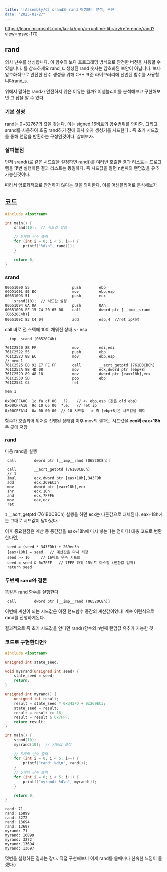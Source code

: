 ```yaml
---
title: '[Assembly/C] srand와 rand 어셈블리 분석, 구현
date: "2025-01-27"
---
```


https://learn.microsoft.com/ko-kr/cpp/c-runtime-library/reference/rand?view=msvc-170

## rand
의사 난수를 생성합니다. 이 함수의 보다 프로그래밍 방식으로 안전한 버전을 사용할 수 있습니다. 를 참조하세요 rand_s. 생성된 rand 숫자는 암호화된 보안이 아닙니다. 보다 암호화적으로 안전한 난수 생성을 위해 C++ 표준 라이브러리<random>에 선언된 함수를 사용합니다rand_s.

위에서 말하는 rand가 안전하지 않은 이유는 뭘까? 어셈블리어를 분석해보고 구현해보면 그 답을 알 수 있다.

### 기본 설명
rand는 0~32767의 값을 갖는다. 이는 signed 16비트의 양수범위를 의미함.
그리고 srand를 사용하여 호출 rand하기 전에 의사 숫자 생성기를 시드한다.. 즉 초기 시드값를 통해 랜덤을 반환하는 구성인것이다. 살펴보자.

### 살펴볼점
먼저 srand()로 같은 시드값을 설정하면 rand()를 여러번 호출한 결과 리스트는 프로그램을 몇번 실행하든 결과 리스트는 동일하다. 즉 시드값을 알면 n번째의 랜덤값을 유추 가능한것이다. 

따라서 암호화적으로 안전하지 않다는 것을 의미한다. 이를 어셈블리어로 분석해보자

## 코드
```cpp
#include <iostream>

int main() {
    srand(10);  // 시드값 설정

    // 5개의 난수 출력
    for (int i = 0; i < 5; i++) {
        printf("%d\n", rand());
    }

    return 0;
}
```

### srand
```
00651090 55                   push        ebp  
00651091 8B EC                mov         ebp,esp  
00651093 51                   push        ecx  
    srand(10);  // 시드값 설정
00651094 6A 0A                push        0Ah  
00651096 FF 15 C4 20 65 00    call        dword ptr [__imp__srand (06520C4h)]  
0065109C 83 C4 04             add         esp,4  //ret ip지점
```

call 바로 전 스택에 10이 채워진 상태 <- esp

`__imp__srand (06520C4h)`
```
761C2520 8B FF                mov         edi,edi  
761C2522 55                   push        ebp  
761C2523 8B EC                mov         ebp,esp  
// mem 1
761C2525 E8 92 E7 FE FF       call        __acrt_getptd (761B0CBCh)  
761C252A 8B 4D 08             mov         ecx,dword ptr [ebp+8]  
761C252D 89 48 18             mov         dword ptr [eax+18h],ecx  
761C2530 5D                   pop         ebp  
761C2531 C3                   ret  
```

`mem 1`
```
0x00CFFA0C  1c fa cf 00  .??.	// <- ebp,esp (값은 old ebp)
0x00CFFA10  9c 10 65 00  ?.e.	// ret ip
0x00CFFA14  0a 00 00 00  // 10 시드값 --> 즉 [ebp+8]은 시드값을 의미
```

함수가 호출되어 위처럼 진행된 상태임
이후 mov의 결과는 시드값을 __ecx와 eax+18h__ 두 곳에 저장

### rand
다음 rand을 실행
```
 call        dword ptr [__imp__rand (06520C8h)]  
```

```
 call        __acrt_getptd (761B0CBCh)  
 // 1
 imul        ecx,dword ptr [eax+18h],343FDh  
 add         ecx,269EC3h  
 mov         dword ptr [eax+18h],ecx  
 shr         ecx,10h  
 and         ecx,7FFFh  
 mov         eax,ecx  
 ret
 ```

 `1`
 __acrt_getptd (761B0CBCh) 실행을 하면 ecx는 다른값으로 대체된다. eax+18h에는 그대로 시드값이 남아있다.

 이후 중요한점은 계산 중 중간값을 eax+18h에 다시 넣는다는 점이다!
 대충 코드로 변환한다면,
```
 seed = (seed * 343FDh) + 269ec3h
 [eax+18h] = seed	// 계산값을 다시 저장
 seed >> 16		// 16비트 우측 시프트
 seed = seed & 0x7FFF	// 7FFF 하위 15비트 마스킹 (반환값 범위)
 return seed
```

### 두번째 rand와 결론
똑같은 rand 함수를 실행한다
```
 call        dword ptr [__imp__rand (06520C8h)]  
```
이번에 계산이 되는 시드값은 이전 랜드함수 중간의 계산값이였다!
계속 이런식으로 rand를 진행하게된다. 

결과적으로 즉 초기 시드값을 안다면 rand()함수의 n번째 랜덤값 유추가 가능한 것

### 코드로 구현한다면?
```cpp
#include <iostream>

unsigned int state_seed;

void mysrand(unsigned int seed) {
    state_seed = seed;
    return;
}

unsigned int myrand() {
    unsigned int result;
    result = state_seed * 0x343FD + 0x269EC3;
    state_seed = result;
    result = result >> 16;
    result = result & 0x7FFF;
    return result;
}

int main() {
    srand(10);
    mysrand(10);  // 시드값 설정
    
    // 5개의 난수 출력
    for (int i = 0; i < 5; i++) {
        printf("rand: %d\n", rand());
    }
    // 5개의 난수 출력
    for (int i = 0; i < 5; i++) {
        printf("myrand: %d\n", myrand());
    }

    return 0;
}

```
```
rand: 71
rand: 16899
rand: 3272
rand: 13694
rand: 13697
myrand: 71
myrand: 16899
myrand: 3272
myrand: 13694
myrand: 13697
```

몇번을 실행하든 결과는 같다. 직접 구현해보니 이제 rand를 쓸때마다 친숙한 느낌이 들겠다:)

